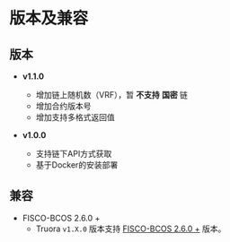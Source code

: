 # 版本及兼容
## 版本
* **v1.1.0**
    * 增加链上随机数（VRF），暂 **不支持** **国密** 链
    * 增加合约版本号
    * 增加支持多格式返回值

* **v1.0.0**
    * 支持链下API方式获取
    * 基于Docker的安装部署

## 兼容
* FISCO-BCOS 2.6.0 +
    * Truora `v1.X.0` 版本支持 [FISCO-BCOS 2.6.0 +](https://github.com/FISCO-BCOS/FISCO-BCOS/releases/tag/v2.6.0) 版本。
